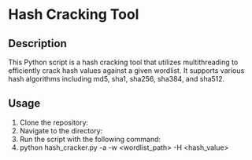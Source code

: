 # Hash Cracking Tool

## Description
This Python script is a hash cracking tool that utilizes multithreading to efficiently crack hash values against a given wordlist. It supports various hash algorithms including md5, sha1, sha256, sha384, and sha512.

## Usage
1. Clone the repository:
2. Navigate to the directory:
3. Run the script with the following command:
4. python hash_cracker.py -a <algorithm> -w <wordlist_path> -H <hash_value>
